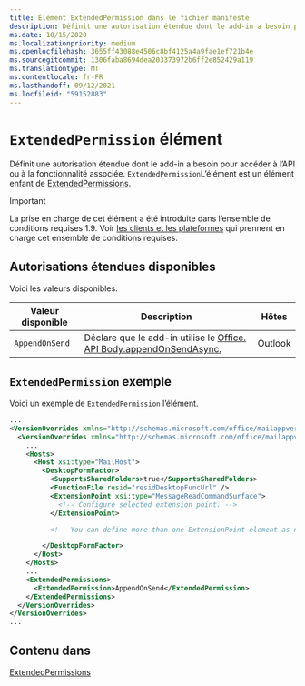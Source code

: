 ```yaml
---
title: Élément ExtendedPermission dans le fichier manifeste
description: Définit une autorisation étendue dont le add-in a besoin pour accéder à l’API ou à la fonctionnalité associée.
ms.date: 10/15/2020
ms.localizationpriority: medium
ms.openlocfilehash: 3655ff43088e4506c8bf4125a4a9fae1ef721b4e
ms.sourcegitcommit: 1306faba8694dea203373972b6ff2e852429a119
ms.translationtype: MT
ms.contentlocale: fr-FR
ms.lasthandoff: 09/12/2021
ms.locfileid: "59152883"
---
```

# <a name="extendedpermission-element"></a>`ExtendedPermission` élément

Définit une autorisation étendue dont le add-in a besoin pour accéder à l’API ou à la fonctionnalité associée. `ExtendedPermission`L’élément est un élément enfant de [ExtendedPermissions](extendedpermissions.md).

> [!IMPORTANT]
> La prise en charge de cet élément a été introduite dans l’ensemble de conditions requises 1.9. Voir [les clients et les plateformes](../../reference/requirement-sets/outlook-api-requirement-sets.md#requirement-sets-supported-by-exchange-servers-and-outlook-clients) qui prennent en charge cet ensemble de conditions requises.

## <a name="available-extended-permissions"></a>Autorisations étendues disponibles

Voici les valeurs disponibles.

|Valeur disponible|Description|Hôtes|
|---|---|---|
|`AppendOnSend`|Déclare que le add-in utilise le [Office. API Body.appendOnSendAsync.](/javascript/api/outlook/office.body?view=outlook-js-preview&preserve-view=true#appendOnSendAsync_data__options__callback_)|Outlook|

## <a name="extendedpermission-example"></a>`ExtendedPermission` exemple

Voici un exemple de `ExtendedPermission` l’élément.

```XML
...
<VersionOverrides xmlns="http://schemas.microsoft.com/office/mailappversionoverrides" xsi:type="VersionOverridesV1_0">
  <VersionOverrides xmlns="http://schemas.microsoft.com/office/mailappversionoverrides/1.1" xsi:type="VersionOverridesV1_1">
    ...
    <Hosts>
      <Host xsi:type="MailHost">
        <DesktopFormFactor>
          <SupportsSharedFolders>true</SupportsSharedFolders>
          <FunctionFile resid="residDesktopFuncUrl" />
          <ExtensionPoint xsi:type="MessageReadCommandSurface">
            <!-- Configure selected extension point. -->
          </ExtensionPoint>

          <!-- You can define more than one ExtensionPoint element as needed. -->

        </DesktopFormFactor>
      </Host>
    </Hosts>
    ...
    <ExtendedPermissions>
      <ExtendedPermission>AppendOnSend</ExtendedPermission>
    </ExtendedPermissions>
  </VersionOverrides>
</VersionOverrides>
...
```

## <a name="contained-in"></a>Contenu dans

[ExtendedPermissions](extendedpermissions.md)
